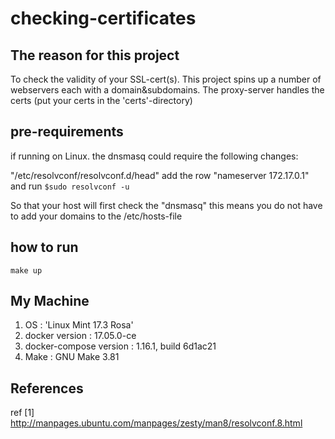 # checking-certificates

## The reason for this project
To check the validity of your SSL-cert(s).
This project spins up a number of webservers each with a domain&subdomains.
The proxy-server handles the certs (put your certs in the 'certs'-directory)

## pre-requirements
if running on Linux.
the dnsmasq could require the following changes:

"/etc/resolvconf/resolvconf.d/head" 
add the row "nameserver 172.17.0.1"
and run `$sudo resolvconf -u`

So that your host will first check the "dnsmasq"
this means you do not have to add your domains to the /etc/hosts-file

## how to run
`make up`

## My Machine
1. OS :  'Linux Mint 17.3 Rosa'
2. docker version : 17.05.0-ce 
3. docker-compose version : 1.16.1, build 6d1ac21
4. Make : GNU Make 3.81

## References
ref [1] http://manpages.ubuntu.com/manpages/zesty/man8/resolvconf.8.html

